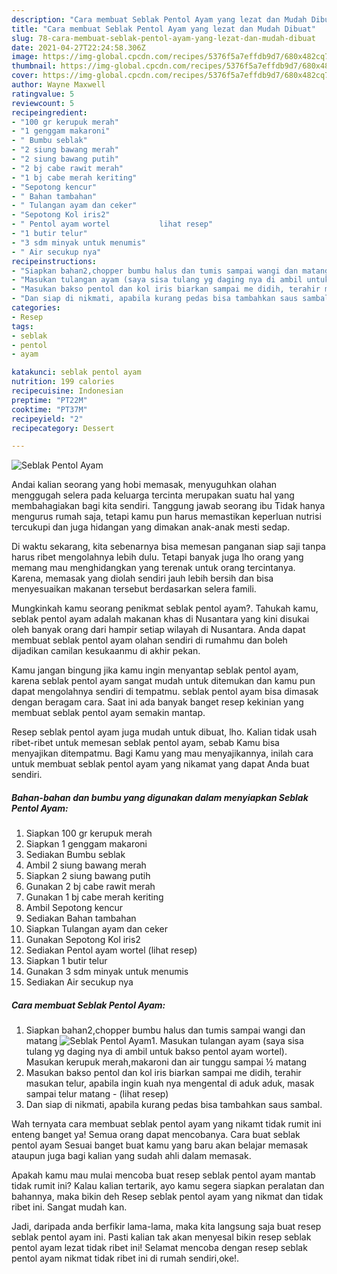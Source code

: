 ```yaml
---
description: "Cara membuat Seblak Pentol Ayam yang lezat dan Mudah Dibuat"
title: "Cara membuat Seblak Pentol Ayam yang lezat dan Mudah Dibuat"
slug: 78-cara-membuat-seblak-pentol-ayam-yang-lezat-dan-mudah-dibuat
date: 2021-04-27T22:24:58.306Z
image: https://img-global.cpcdn.com/recipes/5376f5a7effdb9d7/680x482cq70/seblak-pentol-ayam-foto-resep-utama.jpg
thumbnail: https://img-global.cpcdn.com/recipes/5376f5a7effdb9d7/680x482cq70/seblak-pentol-ayam-foto-resep-utama.jpg
cover: https://img-global.cpcdn.com/recipes/5376f5a7effdb9d7/680x482cq70/seblak-pentol-ayam-foto-resep-utama.jpg
author: Wayne Maxwell
ratingvalue: 5
reviewcount: 5
recipeingredient:
- "100 gr kerupuk merah"
- "1 genggam makaroni"
- " Bumbu seblak"
- "2 siung bawang merah"
- "2 siung bawang putih"
- "2 bj cabe rawit merah"
- "1 bj cabe merah keriting"
- "Sepotong kencur"
- " Bahan tambahan"
- " Tulangan ayam dan ceker"
- "Sepotong Kol iris2"
- " Pentol ayam wortel           lihat resep"
- "1 butir telur"
- "3 sdm minyak untuk menumis"
- " Air secukup nya"
recipeinstructions:
- "Siapkan bahan2,chopper bumbu halus dan tumis sampai wangi dan matang"
- "Masukan tulangan ayam (saya sisa tulang yg daging nya di ambil untuk bakso pentol ayam wortel). Masukan kerupuk merah,makaroni dan air tunggu sampai ½ matang"
- "Masukan bakso pentol dan kol iris biarkan sampai me didih, terahir masukan telur, apabila ingin kuah nya mengental di aduk aduk, masak sampai telur matang           (lihat resep)"
- "Dan siap di nikmati, apabila kurang pedas bisa tambahkan saus sambal."
categories:
- Resep
tags:
- seblak
- pentol
- ayam

katakunci: seblak pentol ayam 
nutrition: 199 calories
recipecuisine: Indonesian
preptime: "PT22M"
cooktime: "PT37M"
recipeyield: "2"
recipecategory: Dessert

---
```



![Seblak Pentol Ayam](https://img-global.cpcdn.com/recipes/5376f5a7effdb9d7/680x482cq70/seblak-pentol-ayam-foto-resep-utama.jpg)

Andai kalian seorang yang hobi memasak, menyuguhkan olahan menggugah selera pada keluarga tercinta merupakan suatu hal yang membahagiakan bagi kita sendiri. Tanggung jawab seorang ibu Tidak hanya mengurus rumah saja, tetapi kamu pun harus memastikan keperluan nutrisi tercukupi dan juga hidangan yang dimakan anak-anak mesti sedap.

Di waktu  sekarang, kita sebenarnya bisa memesan panganan siap saji tanpa harus ribet mengolahnya lebih dulu. Tetapi banyak juga lho orang yang memang mau menghidangkan yang terenak untuk orang tercintanya. Karena, memasak yang diolah sendiri jauh lebih bersih dan bisa menyesuaikan makanan tersebut berdasarkan selera famili. 



Mungkinkah kamu seorang penikmat seblak pentol ayam?. Tahukah kamu, seblak pentol ayam adalah makanan khas di Nusantara yang kini disukai oleh banyak orang dari hampir setiap wilayah di Nusantara. Anda dapat membuat seblak pentol ayam olahan sendiri di rumahmu dan boleh dijadikan camilan kesukaanmu di akhir pekan.

Kamu jangan bingung jika kamu ingin menyantap seblak pentol ayam, karena seblak pentol ayam sangat mudah untuk ditemukan dan kamu pun dapat mengolahnya sendiri di tempatmu. seblak pentol ayam bisa dimasak dengan beragam cara. Saat ini ada banyak banget resep kekinian yang membuat seblak pentol ayam semakin mantap.

Resep seblak pentol ayam juga mudah untuk dibuat, lho. Kalian tidak usah ribet-ribet untuk memesan seblak pentol ayam, sebab Kamu bisa menyajikan ditempatmu. Bagi Kamu yang mau menyajikannya, inilah cara untuk membuat seblak pentol ayam yang nikamat yang dapat Anda buat sendiri.

<!--inarticleads1-->

##### Bahan-bahan dan bumbu yang digunakan dalam menyiapkan Seblak Pentol Ayam:

1. Siapkan 100 gr kerupuk merah
1. Siapkan 1 genggam makaroni
1. Sediakan  Bumbu seblak
1. Ambil 2 siung bawang merah
1. Siapkan 2 siung bawang putih
1. Gunakan 2 bj cabe rawit merah
1. Gunakan 1 bj cabe merah keriting
1. Ambil Sepotong kencur
1. Sediakan  Bahan tambahan
1. Siapkan  Tulangan ayam dan ceker
1. Gunakan Sepotong Kol iris2
1. Sediakan  Pentol ayam wortel           (lihat resep)
1. Siapkan 1 butir telur
1. Gunakan 3 sdm minyak untuk menumis
1. Sediakan  Air secukup nya




<!--inarticleads2-->

##### Cara membuat Seblak Pentol Ayam:

1. Siapkan bahan2,chopper bumbu halus dan tumis sampai wangi dan matang
<img src="https://img-global.cpcdn.com/steps/4e2f3a5712a80fb1/160x128cq70/seblak-pentol-ayam-langkah-memasak-1-foto.jpg" alt="Seblak Pentol Ayam">1. Masukan tulangan ayam (saya sisa tulang yg daging nya di ambil untuk bakso pentol ayam wortel). Masukan kerupuk merah,makaroni dan air tunggu sampai ½ matang
1. Masukan bakso pentol dan kol iris biarkan sampai me didih, terahir masukan telur, apabila ingin kuah nya mengental di aduk aduk, masak sampai telur matang -           (lihat resep)
1. Dan siap di nikmati, apabila kurang pedas bisa tambahkan saus sambal.




Wah ternyata cara membuat seblak pentol ayam yang nikamt tidak rumit ini enteng banget ya! Semua orang dapat mencobanya. Cara buat seblak pentol ayam Sesuai banget buat kamu yang baru akan belajar memasak ataupun juga bagi kalian yang sudah ahli dalam memasak.

Apakah kamu mau mulai mencoba buat resep seblak pentol ayam mantab tidak rumit ini? Kalau kalian tertarik, ayo kamu segera siapkan peralatan dan bahannya, maka bikin deh Resep seblak pentol ayam yang nikmat dan tidak ribet ini. Sangat mudah kan. 

Jadi, daripada anda berfikir lama-lama, maka kita langsung saja buat resep seblak pentol ayam ini. Pasti kalian tak akan menyesal bikin resep seblak pentol ayam lezat tidak ribet ini! Selamat mencoba dengan resep seblak pentol ayam nikmat tidak ribet ini di rumah sendiri,oke!.

